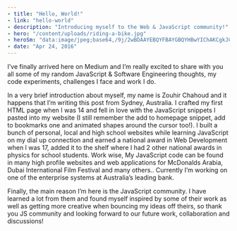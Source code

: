 ```yaml
---
- title: "Hello, World!"
- link: "hello-world"
- description: "Introducing myself to the Web & JavaScript community!"
- hero: "/content/uploads/riding-a-bike.jpg"
- heroSm: "data:image/jpeg;base64,/9j/2wBDAAYEBQYFBAYGBQYHBwYIChAKCgkJChQODwwQFxQYGBcUFhYaHSUfGhsjHBYWICwgIyYnKSopGR8tMC0oMCUoKSj/2wBDAQcHBwoIChMKChMoGhYaKCgoKCgoKCgoKCgoKCgoKCgoKCgoKCgoKCgoKCgoKCgoKCgoKCgoKCgoKCgoKCgoKCj/wAARCAAHAA4DASIAAhEBAxEB/8QAFQABAQAAAAAAAAAAAAAAAAAAAAf/xAAgEAABAwMFAQAAAAAAAAAAAAABAgMFABEhBAYTFCIx/8QAFQEBAQAAAAAAAAAAAAAAAAAAAgP/xAAZEQEAAgMAAAAAAAAAAAAAAAABAAIDBBL/2gAMAwEAAhEDEQA/AKWxvLRuQPWaeDKlIHgskAm2AbD5ipbCykXuCHckJApRy6lRSxxnwLYyBnFKVGua3KxOvRFn/9k="
- date: "Apr 24, 2016"
---
```


<p>
	I’ve finally arrived here on Medium and I’m really excited to share with you all some of my random JavaScript & Software Engineering thoughts, my code experiments, challenges I face and work I do.
</p>

<p>
	In a very brief introduction about myself, my name is Zouhir Chahoud and it happens that I’m writing this post from Sydney, Australia. I crafted my first HTML page when I was 14 and fell in love with the JavaScript snippets I pasted into my website (I still remember the add to homepage snippet, add to bookmarks one and animated shapes around the cursor too!). I built a bunch of personal, local and high school websites while learning JavaScript on my dial up connection and earned a national award in Web Development when I was 17, added it to the shelf where I had 2 other national awards in physics for school students. Work wise, My JavaScript code can be found in many high profile websites and web applications for McDonalds Arabia, Dubai International Film Festival and many others.. Currently I’m working on one of the enterprise systems at Australia’s leading bank.
</p>

<p>
	Finally, the main reason I’m here is the JavaScript community. I have learned a lot from them and found myself inspired by some of their work as well as getting more creative when bouncing my ideas off theirs, so thank you JS community and looking forward to our future work, collaboration and discussions!
</p>
